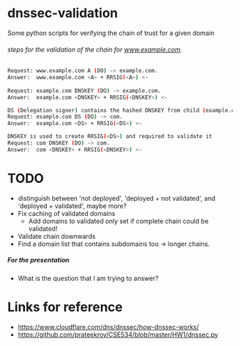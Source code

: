 # dnssec-validation
Some python scripts for verifying the chain of trust for a given domain


###### steps for the validation of the chain for www.example.com.
```sh
Request: www.example.com A (DO) -> example.com.
Answer:  www.example.com <A> + RRSIG(<A>) <- 
   
Request: example.com DNSKEY (DO) -> example.com.
Answer:  example.com <DNSKEY> + RRSIG(<DNSKEY>) <-

DS (Delegation signer) contains the hashed DNSKEY from child (example.com)
Request: example.com DS (DO) -> com.
Answer:  example.com <DS> + RRSIG(<DS>) <-

DNSKEY is used to create RRSIG(<DS>) and required to validate it
Request: com DNSKEY (DO) -> com.
Answer:  com <DNSKEY> + RRSIG(<DNSKEY>) <-
```


# TODO

- distinguish between 'not deployed', 'deployed + not validated', and 'deployed + validated', maybe more?
- Fix caching of validated domains
    - Add domains to validated only set if complete chain could be validated!
- Validate chain downwards
- Find a domain list that contains subdomains too -> longer chains.

##### For the presentation

- What is the question that I am trying to answer?


# Links for reference
- https://www.cloudflare.com/dns/dnssec/how-dnssec-works/
- https://github.com/prateekroy/CSE534/blob/master/HW1/dnssec.py
